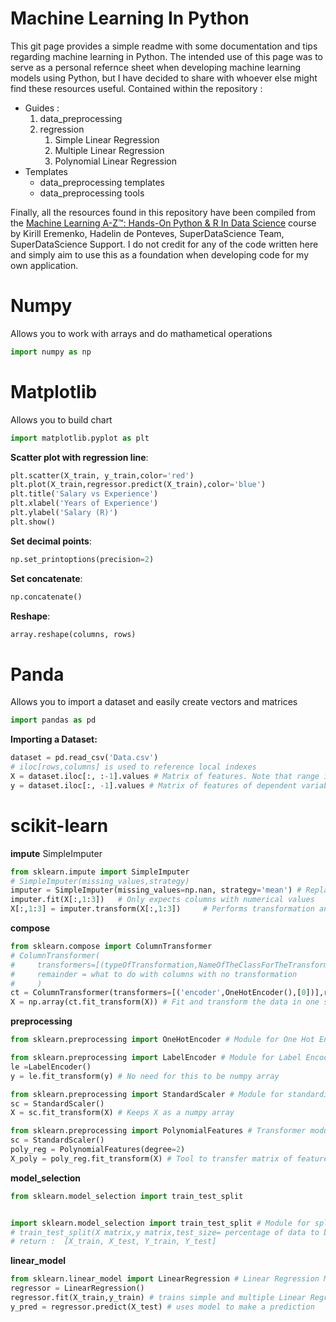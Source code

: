 # Machine Learning In Python

This git page provides a simple readme with some documentation and tips regarding machine learning in Python.
The intended use of this page was to serve as a personal refernce sheet when developing machine learning models using Python, 
but I have decided to share with whoever else might find these resources useful. Contained within the repository :
- Guides :
    1. data_preprocessing
    2. regression
        1. Simple Linear Regression
        2. Multiple Linear Regression
        3. Polynomial Linear Regression
- Templates
    - data_preprocessing templates
    - data_preprocessing tools

Finally, all the resources found in this repository have been compiled from the [Machine Learning A-Z™: Hands-On Python & R In Data Science](https://www.udemy.com/course/machinelearning/ "Machine Learning A-Z") course by  Kirill Eremenko, Hadelin de Ponteves, SuperDataScience Team, SuperDataScience Support. I do not credit for any of the code written here and simply aim to use this as a foundation when developing code for my own application.

# Numpy
Allows you to work with arrays and do mathametical operations
```python
import numpy as np
```

# Matplotlib
Allows you to build chart
```python
import matplotlib.pyplot as plt
```

**Scatter plot with regression line**:
```python
plt.scatter(X_train, y_train,color='red')
plt.plot(X_train,regressor.predict(X_train),color='blue')
plt.title('Salary vs Experience')
plt.xlabel('Years of Experience')
plt.ylabel('Salary (R)')
plt.show()
```

**Set decimal points**:
```python
np.set_printoptions(precision=2)
```

**Set concatenate**:
```python
np.concatenate()
```

**Reshape**:
```python
array.reshape(columns, rows)
```

# Panda 
Allows you to import a dataset and easily create vectors and matrices
```python
import pandas as pd
```

**Importing a Dataset:**
```python
dataset = pd.read_csv('Data.csv')
# iloc[rows,columns] is used to reference local indexes
X = dataset.iloc[:, :-1].values # Matrix of features. Note that range includes lower bound but does not include upper bound of '-1'
y = dataset.iloc[:, -1].values # Matrix of features of dependent variable
```

# scikit-learn

**impute**
SimpleImputer
```python
from sklearn.impute import SimpleImputer
# SimpleImputer(missing_values,strategy)
imputer = SimpleImputer(missing_values=np.nan, strategy='mean') # Replace the missing value with the mean of the feature itself
imputer.fit(X[:,1:3])   # Only expects columns with numerical values
X[:,1:3] = imputer.transform(X[:,1:3])     # Performs transformation and replaces missing data with numeric mean, and returns the new data. Be sure only to change the affected 
```

**compose**
```python
from sklearn.compose import ColumnTransformer
# ColumnTransformer(
#     transformers=[(typeOfTransformation,NameOfTheClassForTheTransformation,[columnsToApplyTo])],
#     remainder = what to do with columns with no transformation
#     )
ct = ColumnTransformer(transformers=[('encoder',OneHotEncoder(),[0])],remainder='passthrough') # 'passthrough' leaves columns as is
X = np.array(ct.fit_transform(X)) # Fit and transform the data in one step, force output to numpy array
```

**preprocessing**
```python
from sklearn.preprocessing import OneHotEncoder # Module for One Hot Encoding

from sklearn.preprocessing import LabelEncoder # Module for Label Encoding
le =LabelEncoder()
y = le.fit_transform(y) # No need for this to be numpy array

from sklearn.preprocessing import StandardScaler # Module for standardisation feature scaling
sc = StandardScaler()
X = sc.fit_transform(X) # Keeps X as a numpy array

from sklearn.preprocessing import PolynomialFeatures # Transformer module
sc = StandardScaler()
poly_reg = PolynomialFeatures(degree=2)
X_poly = poly_reg.fit_transform(X) # Tool to transfer matrix of features X to X_poly by adding additional polynomial terms
```

**model_selection**
```python
from sklearn.model_selection import train_test_split


import sklearn.model_selection import train_test_split # Module for splitting training data and test data, this is a function import
# train_test_split(X matrix,y matrix,test_size= percentage of data to be in test set, random_state=0 (Optional) )
# return :  [X_train, X_test, Y_train, Y_test]
```

**linear_model**
```python
from sklearn.linear_model import LinearRegression # Linear Regression Model
regressor = LinearRegression() 
regressor.fit(X_train,y_train) # trains simple and multiple Linear Regression Model
y_pred = regressor.predict(X_test) # uses model to make a prediction
```


